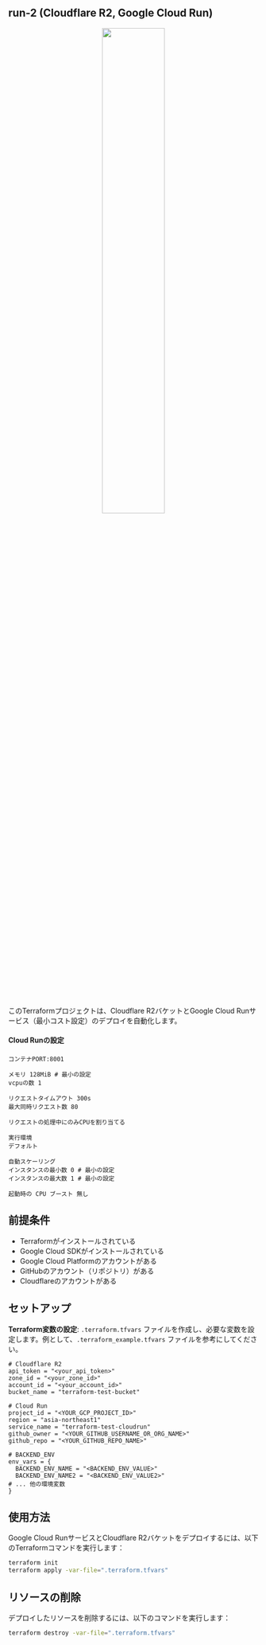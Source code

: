 ## run-2 (Cloudflare R2, Google Cloud Run)

<p align="center">
  <img src="https://github.com/eternaleight/eva-r2/assets/96198088/cebf749f-7919-4b6e-8765-bfe1d8421b84" width="50%">
</p>

このTerraformプロジェクトは、Cloudflare R2バケットとGoogle Cloud Runサービス（最小コスト設定）のデプロイを自動化します。
#### Cloud Runの設定
```:Cloud Runの設定
コンテナPORT:8001

メモリ 128MiB # 最小の設定
vcpuの数 1

リクエストタイムアウト 300s
最大同時リクエスト数 80

リクエストの処理中にのみCPUを割り当てる

実行環境
デフォルト

自動スケーリング
インスタンスの最小数 0 # 最小の設定
インスタンスの最大数 1 # 最小の設定

起動時の CPU ブースト 無し
```
## 前提条件
- Terraformがインストールされている
- Google Cloud SDKがインストールされている
- Google Cloud Platformのアカウントがある
- GitHubのアカウント（リポジトリ）がある
- Cloudflareのアカウントがある

## セットアップ
**Terraform変数の設定**: `.terraform.tfvars` ファイルを作成し、必要な変数を設定します。例として、`.terraform_example.tfvars` ファイルを参考にしてください。

```hcl
# Cloudflare R2
api_token = "<your_api_token>"
zone_id = "<your_zone_id>"
account_id = "<your_account_id>"
bucket_name = "terraform-test-bucket"

# Cloud Run
project_id = "<YOUR_GCP_PROJECT_ID>"
region = "asia-northeast1"
service_name = "terraform-test-cloudrun"
github_owner = "<YOUR_GITHUB_USERNAME_OR_ORG_NAME>"
github_repo = "<YOUR_GITHUB_REPO_NAME>"

# BACKEND_ENV 
env_vars = {
  BACKEND_ENV_NAME = "<BACKEND_ENV_VALUE>"
  BACKEND_ENV_NAME2 = "<BACKEND_ENV_VALUE2>"
# ... 他の環境変数
}
```

## 使用方法
Google Cloud RunサービスとCloudflare R2バケットをデプロイするには、以下のTerraformコマンドを実行します：
```sh
terraform init
terraform apply -var-file=".terraform.tfvars"
```

## リソースの削除
デプロイしたリソースを削除するには、以下のコマンドを実行します：
```sh
terraform destroy -var-file=".terraform.tfvars"
```
